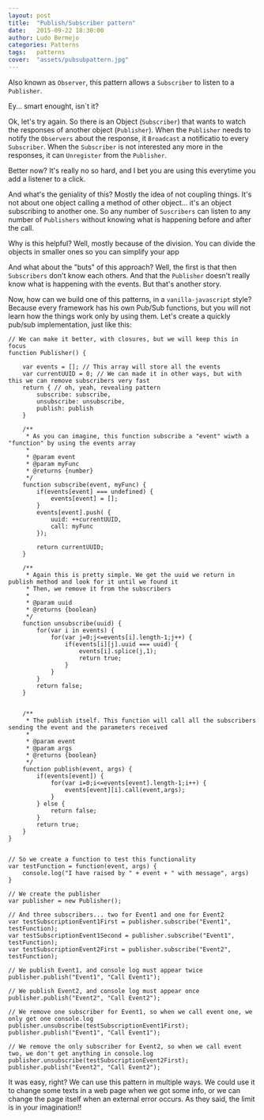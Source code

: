 ```yaml
---
layout: post
title:  "Publish/Subscriber pattern"
date:   2015-09-22 18:30:00
author: Ludo Bermejo
categories: Patterns 
tags:	patterns 
cover:  "assets/pubsubpattern.jpg"
---
```


Also known as `Observer`, this pattern allows a `Subscriber` to listen to a `Publisher`. 
  
Ey... smart enought, isn`t it?
  
Ok, let's try again. So there is an Object (`Subscriber`) that wants to watch the responses of another object (`Publisher`). When the `Publisher` needs to notify the `Observers` about the response, it `Broadcast` a notificatio to every `Subscriber`. When the `Subscriber` is not interested any more in the responses, it can `Unregister` from the `Publisher`.

Better now? It's really no so hard, and I bet you are using this everytime you add a listener to a click. 

And what's the geniality of this? Mostly the idea of not coupling things. It's not about one object calling a method of other object... it's an object subscribing to another one. So any number of `Suscribers` can listen to any number of `Publishers` without knowing what is happening before and after the call.
 
Why is this helpful? Well, mostly because of the division. You can divide the objects in smaller ones so you can simplify your app 

And what about the "buts" of this approach? Well, the first is that then `Subscribers` don't know each others. And that the `Publisher` doesn't really know what is happening with the events. But that's another story.
 
Now, how can we build one of this patterns, in a `vanilla-javascript` style? Because every framework has his own Pub/Sub functions, but you will not learn how the things work only by using them. Let's create a quickly pub/sub implementation, just like this:

    // We can make it better, with closures, but we will keep this in focus
    function Publisher() {

        var events = []; // This array will store all the events
        var currentUUID = 0; // We can made it in other ways, but with this we can remove subscribers very fast
        return { // oh, yeah, revealing pattern
            subscribe: subscribe,
            unsubscribe: unsubscribe,
            publish: publish
        }

        /**
         * As you can imagine, this function subscribe a "event" wiwth a "function" by using the events array
         *
         * @param event
         * @param myFunc
         * @returns {number}
         */
        function subscribe(event, myFunc) {
            if(events[event] === undefined) {
                events[event] = [];
            }
            events[event].push( {
                uuid: ++currentUUID,
                call: myFunc
            });

            return currentUUID;
        }

        /**
         * Again this is pretty simple. We get the uuid we return in publish method and look for it until we found it
         * Then, we remove it from the subscribers
         *
         * @param uuid
         * @returns {boolean}
         */
        function unsubscribe(uuid) {
            for(var i in events) {
                for(var j=0;j<=events[i].length-1;j++) {
                    if(events[i][j].uuid === uuid) {
                        events[i].splice(j,1);
                        return true;
                    }
                }
            }
            return false;
        }


        /**
         * The publish itself. This function will call all the subscribers sending the event and the parameters received
         *
         * @param event
         * @param args
         * @returns {boolean}
         */
        function publish(event, args) {
            if(events[event]) {
                for(var i=0;i<=events[event].length-1;i++) {
                    events[event][i].call(event,args);
                }
            } else {
                return false;
            }
            return true;
        }
    }


    // So we create a function to test this functionality
    var testFunction = function(event, args) {
        console.log("I have raised by " + event + " with message", args)
    }

    // We create the publisher
    var publisher = new Publisher();

    // And three subscribers... two for Event1 and one for Event2
    var testSubscriptionEvent1First = publisher.subscribe("Event1", testFunction);
    var testSubscriptionEvent1Second = publisher.subscribe("Event1", testFunction);
    var testSubscriptionEvent2First = publisher.subscribe("Event2", testFunction);

    // We publish Event1, and console log must appear twice
    publisher.publish("Event1", "Call Event1");

    // We publish Event2, and console log must appear once
    publisher.publish("Event2", "Call Event2");

    // We remove one subscriber for Event1, so when we call event one, we only get one console.log
    publisher.unsubscribe(testSubscriptionEvent1First);
    publisher.publish("Event1", "Call Event1");

    // We remove the only subscriber for Event2, so when we call event two, we don't get anything in console.log
    publisher.unsubscribe(testSubscriptionEvent2First);
    publisher.publish("Event2", "Call Event2");

It was easy, right? We can use this pattern in multiple ways. We could use it to change some texts in a web page when we got some info, or we can change the page itself when an external error occurs. As they said, the limit is in your imagination!!  

